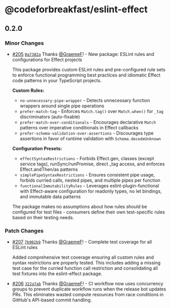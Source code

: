 # @codeforbreakfast/eslint-effect

## 0.2.0

### Minor Changes

- [#205](https://github.com/CodeForBreakfast/eventsourcing/pull/205) [`0a7382a`](https://github.com/CodeForBreakfast/eventsourcing/commit/0a7382a55578bbdd2350ad624b0333ff209fbf1d) Thanks [@GraemeF](https://github.com/GraemeF)! - New package: ESLint rules and configurations for Effect projects

  This package provides custom ESLint rules and pre-configured rule sets to enforce functional programming best practices and idiomatic Effect code patterns in your TypeScript projects.

  **Custom Rules:**
  - `no-unnecessary-pipe-wrapper` - Detects unnecessary function wrappers around single pipe operations
  - `prefer-match-tag` - Enforces `Match.tag()` over `Match.when()` for `_tag` discriminators (auto-fixable)
  - `prefer-match-over-conditionals` - Encourages declarative `Match` patterns over imperative conditionals in Effect callbacks
  - `prefer-schema-validation-over-assertions` - Discourages type assertions in favor of runtime validation with `Schema.decodeUnknown`

  **Configuration Presets:**
  - `effectSyntaxRestrictions` - Forbids Effect.gen, classes (except service tags), runSync/runPromise, direct \_tag access, and enforces Effect.andThen/as patterns
  - `simplePipeSyntaxRestrictions` - Ensures consistent pipe usage, forbids curried calls, nested pipes, and multiple pipes per function
  - `functionalImmutabilityRules` - Leverages eslint-plugin-functional with Effect-aware configuration for readonly types, no let bindings, and immutable data patterns

  The package makes no assumptions about how rules should be configured for test files - consumers define their own test-specific rules based on their testing needs.

### Patch Changes

- [#207](https://github.com/CodeForBreakfast/eventsourcing/pull/207) [`7b902b9`](https://github.com/CodeForBreakfast/eventsourcing/commit/7b902b9e5a86a60534640a4358e974a4b0cd2527) Thanks [@GraemeF](https://github.com/GraemeF)! - Complete test coverage for all ESLint rules

  Added comprehensive test coverage ensuring all custom rules and syntax restrictions are properly tested. This includes adding a missing test case for the curried function call restriction and consolidating all test fixtures into the eslint-effect package.

- [#206](https://github.com/CodeForBreakfast/eventsourcing/pull/206) [`322a7ab`](https://github.com/CodeForBreakfast/eventsourcing/commit/322a7aba4778b3f2e1cf4aa6ad4abc37414af8a7) Thanks [@GraemeF](https://github.com/GraemeF)! - CI workflow now uses concurrency groups to prevent duplicate workflow runs when the release bot updates PRs. This eliminates wasted compute resources from race conditions in GitHub's API-based commit handling.
